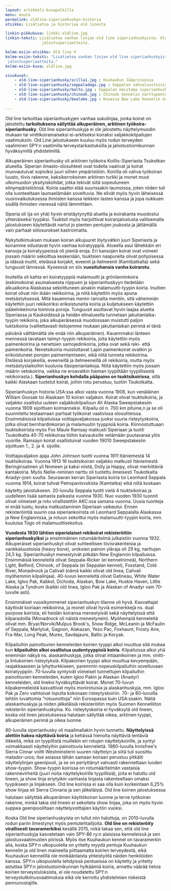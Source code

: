 ```yaml
---
layout: artikkeli-kuvapalkilla
menu: muuta
permalink: oldline-siperianhuskyn-historia
otsikko: Lisätietoa ja historiaa old linesta

linkin-pikkukuva: linkki-oldline.jpg
linkin-teksti: Lisätietoa vanhan linjan old line siperianhuskyista. Old linen historiaa ja
                jalostusperiaatteita.

kolme-esiin-otsikko: Old line ®
kolme-esiin-teksti: "Lisätietoa vanhan linjan old line siperianhuskyista. Old linen historiaa ja
 jalostusperiaatteita."
kolme-esiin-kuva: oldline.jpg

sivukuvat:
    - old-line-siperianhusky/scilla1.jpg : Kuuhaukun Jääprinsessa
    - old-line-siperianhusky/seppaladogs.jpg : Seppalan vahvaluustoisia ja -rintaisia koiria
    - old-line-siperianhusky/balto.jpg : Seppalan omistama siperianhusky Balto
    - old-line-siperianhusky/chinook.jpg : Chinook kennelin narttupentuja 30-luvulla
    - old-line-siperianhusky/bowlake.jpg : Kuvassa Bow Lake kennelin koiria vuosilta 1949 ja 1953
    
---
```

Old line tarkoittaa siperianhuskyjen vanhaa sukulinjaa, jonka koirat on jalostettu
**tarkoituksena säilyttää alkuperäinen, arktinen työkoira-siperianhusky**. Old line
siperianhuskyja ei ole jalostettu näyttelymuodin mukaan tai vinttikoiramaiseksi ei-arktiseksi koiraksi 
valjakkokilpailujen vaatimuksiin. Old Line jalostukseen kuuluu myös rodun terveyden
vaaliminen SPY:n vaatimilla terveystarkastuksilla ja jalostustoimikunnan hyväksymillä
yhdistelmillä.

Alkuperäinen siperianhusky oli arktinen työkoira Koillis-Siperiasta Tsukotkan
alueelta. Siperian ilmasto-olosuhteet ovat todella vaativat ja koirat muovautuivat
sopiviksi juuri siihen ympäristöön. Koirilla oli vahva työkoiran luusto, tiivis
rakenne, kaksikerroksinen arktinen turkki ja monet muut ulkomuodon yksityiskohdat,
jotka tekivät siitä sopeutuneen elinympäristöönsä. Koiria saattoi elää suurissakin
laumoissa, joten niiden tuli olla luonteeltaan laumaelämään soveltuvia. Ne elivät
myös hyvin läheisessä vuorovaikutuksessa ihmisten kanssa leikkien lasten kanssa
ja jopa nukkuen sisällä ihmisten vieressä näitä lämmittäen.

Siperia oli (ja on yhä) hyvin eristäytynyttä aluetta ja koirakanta muodostui
yhtenäiseksi tyypiksi. Tsuktsit myös harjoittivat koiranjalostusta valitsemalla
jalostukseen käytettävät nartut jo pienten pentujen joukosta ja jättämällä vain
parhaat siitosurokset kastroimatta.

Nykytutkimuksen mukaan koiran alkujuuret löytyvätkin juuri Siperiasta ja koiramme
edustavat hyvin vanhaa koiratyyppiä. Alueella asui lähekkäin eri kansoja ja 
koiratyypeissä oli pieniä eroja. Eri kansojen koirat ovat voineet jossain määrin
sekoittua keskenään, tsuktsien naapureita olivat pohjoisessa ja idässä inuitit, 
etelässä korjakit, eveenit ja itelmeenit (Kamtšatkalla) sekä tunguusit lännessä. 
Kyseessä on siis **vuosituhansia vanha koirarotu**.

Inuiteilla oli kahta eri koiratyyppiä malamuutti ja grönlanninkoira (eskimokoira)
asuinalueesta riippuen ja siperianhuskyyn tiedetään alkuaikoina Alaskassa sekoittuneen 
ainakin malamuutti-tyypin koiria. Inuitien koirat olivat niin ikään rekikoirina, ja niitä
käytettiin myös apuna metsästyksessä. Mitä kauemmas meren rannalta mentiin, sitä
vähemmän käytettiin juuri rekikoiriksi erikoistuneita koiria ja kuljetukseen käytettiin
pääelinkeinona toimivia poroja. Tunguusit asuttavat hyvin laajaa aluetta Siperiassa
ja Kaukoidässä ja heidän elinalueella tunnetaan jakutianlaika-tyypin rekikoira, joka
alkuperäisessä muodossaan muistutti paljon tuktsikoiria (valitettavasti tietojemme mukaan 
jakutianlaikan perimä ei tänä päivänä välttämättä ole enää niin alkuperäinen). Kauemmaksi länteen mennessä tavataan taimyr-tyypin
rekikoiria, joita käytettiin myös paimenkoirina ja nenetsien samojedinkoiria, jotka
ovat sekä reki- että paimenkoiria. Nenetsikoiria muistuttavat Lapin paimenkoirat ovatkin
jo erikoistuneet porojen paimentamiseen, eikä niitä tunneta rekikoirina. Etelässä
korjakeilla, eveeneillä ja itelmeeneillä oli rekikoiria, mutta myös metsästyslaikoihin kuuluvia itäsiperianlaikoja. Niitä käytettiin myös jossain määrin vetokoirina, vaikka ne eroavatkin
hieman tyypiltään tyypillisestä rekikoirasta.). **Siperianhuskyn kohdalla pääpaino on tsuktsikoirissa**, sillä kaikki
Alaskaan tuotetut koirat, joihin rotu perustuu, tuotiin Tsukotkalta.

Siperianhuskyn historia USA:ssa alkoi vasta vuonna 1908, kun venäläinen William Goosak
toi Alaskaan 10 koiran valjakon. Koirat olivat tsuktsikoiria, ja valjakko osallistui
uuteen valjakkokilpailuun All Alaska Sweepstakesiin vuonna 1909 sijoittuen kolmanneksi.
Kilpailu oli n. 700 km pituine,n ja se oli suunniteltu testaamaan parhaat työkoirat vaativissa
olosuhteissa. Ensimmäisissä kilpailuissa voittajavaljakoissa juoksi suuria risteytyskoiria,
jotka olivat bernhardinkoiran ja malamuutin tyyppisiä koiria. Kiinnostuttuaan 
tsuktsikoirista myös Fox Maule Ramsay matkusti Siperiaan ja tuotti Tsukotkalta
40-70 rekikoiraa töihin kaivauksille vetämään puutavaraa ylös vuorille. Ramsayn
koirat osallistuivat vuoden 19010 Sweepstakesiin sijoittuen 1., 2. ja 4. sijoille.

Voittajavaljakon ajaja John Johnson tuotti vuonna 1911 Itäniemestä 14 tsuktsikoiraa.
Vuonna 1913 16 tsuktsikoiran valjakko matkusti Itäniemestä Beringinsalmen yli Nomeen ja
kaksi niistä, Dolly ja Happy, olivat merkittäviä kantakoiria. Myös Nellie-niminen narttu
oli tuotettu ilmeisesti Tsukotkalta Anadyr-joen suulta.
Seuraavan kerran Siperiasta koiria toi Leonhard Seppala vuonna 1914, koirat tulivat
Petropavlovskista (Kamtatka) eikä niitä koskaan käytetty jalostukseen. 20-luvulla
Seppala tuotti vielä 4 tsuktsikoiraa ja uudelleen lisää samasta paikasta vuonna 1930. Nuo
vuoden 1930 tuonnit olivat viimeiset ja rotu virallistettiin AKC:ssa samana vuonna.
Uusia tuonteja ei enää tuotu, koska matkustaminen Siperiaan vaikeutui. Ennen rekisteröintiä
suurin osa siperiankoirista oli Leonhard Seppalalla Alaskassa ja New Englannissa, ja rotuun sekoittui
myös malamuutti-tyypin koiria, mm. kuuluisa Togo oli malamuuttisekoitus.

**Vuodesta 1930 lähtien siperialaiset rekikoirat rekisteröitiin siperianhuskyiksi** ja 
ensimmäinen rotumääritelmä julkaistiin vuonna 1932. Alkuperäiset siperianhuskyt olivat suhteellisen
tiivisrakenteisia ja vankkaluustoisia (heavy bone), uroksien painon yläraja oli 29 kg,
narttujen 24,5 kg. Siperianhuskyt menestyivät pitkään New Englannin kilpailuissa.
Ensimmäisiä kenneleitä olivat Seppala-Ricker (ei kennelnimeä), Northern Light, Belford,
Chinook, of Seppala (ei Seppalan kennel), Foxstand, Cold River, Monadnock ja Calivali
(nämä kaikki olivat old linea, Calivali myöhemmin kilpalinjaa). 40-luvun kenneleitä olivat Gatineau, White Water Lake,
Igloo Pak, Kabkol, Dichoda, Alaskan, Bow Lake, Huskie Haven, Little Alaska ja Tyndrum
(kaikki old linea, Igloo Pak ja Alaskan of Anadyr vain 70-luvulle asti).

Ensimmäiset vuosikymmenet siperianhuskyn tilanne oli hyvä. Kasvattajat käyttivät
koiriaan rekikoirina, ja monet olivat hyviä esimerkkejä ns. dual purpose koirista,
eli heidän koiransa menestyivät sekä näyttelyissä että kilparadoilla (Monadnock oli
näistä menestynein). Myöhempiä kenneleitä olivat mm. Bryar/Norvik/Mulpus Brook's, Snow Ridge,
McLeanin ja McFaulin of Seppala, Marlytuk, Gagnon, Alakazan, Yeso Pac, Foxhaunt, Frosty Aire,
Fra-Mar, Long Peak, Murex, Savdajaure, Baltic ja Koryak.

Kilpailuihin painottuvien kenneleiden koirien tyyppi alkoi muuttua sitä mukaa kun
**kilpailuihin alkoi osallistua uudentyyppisiä koiria**. Kilpailuissa alkoi yhä enemmän
näkyä ns. alaskanhuskyja, jotka olivat intiaanikoirien ja mm. vintti- ja lintukoirien
risteytyksiä. Kilpakoirien tyyppi alkoi muuttua kevyempään, raajakkaaseen ja lyhytturkkiseen,
paremmin nopeuskilpailuihin soveltuvaan koiratyyppiin. 70-luvulla syntyivät viimeiset
tunnettujen kilpailuihin painottuvien kenneleiden, kuten Igloo Pakin ja Alaskan (Anadyr)
kenneleiden, old lineksi hyväksyttävät koirat. Monet 70-luvun kilpakenneleistä kasvattivat
myös monirotuisia ja alaskanhuskyja, mm. Igloo Pak ja Zero vaihtoivat lopulta kokonaan
risteytyskoiriin. 70- ja 80-luvuilla tehtiin luvattomia "rotuunottoja" niin Euroopassa
kuin USA:ssakin. Näitä alaskanhuskyja ja niiden jälkeläisiä rekisteröitiin myös Suomen 
Kennelliiton rekisteriin siperianhuskyina. Ko. risteytyskoiria ei hyväksytä old lineen, 
koska old linen jalostuksessa halutaan säilyttää oikea, arktinen tyyppi, alkuperäinen 
perimä ja oikea luonne.

80-luvulla siperianhusky oli maailmallakin hyvin tunnettu. **Näyttelyissä alettiin hakea 
näyttäviä koiria** ja kehässä hienolta näyttäviä lentäviä liikkeitä, mikä on tyypillistä 
muillekin eri rotujen näyttelykoirille, ja syntyi voimakkaasti näyttelyihin painottuvia 
kenneleitä. 1980-luvulla Innisfree's Sierra Cinnar voitti Westminsterin suuren näyttelyn 
ja siitä tuli suosittu matador-uros; itse asiassa tähän samaan koiraan perustuu pitkälti 
näyttelylinjan geenipooli, ja se on periyttänyt vahvasti rakennettaan luoden show-tyypin. 
Show-tyypin koirissa on rotumääritelmän vastaisia rakennevirheitä (juuri noita näyttelykoirille tyypillisiä), 
joita ei haluttu old lineen, ja show linja eriytyikin vanhasta linjasta rakenteeltaan omaksi tyypikseen ja linjakseen. 
Old line koirissa ei saa olla kuin korkeintaan 6,25% show linjaa eli Sierra Cinnaria ja sen 
jälkeläisiä. Old line koirien jalostuksessa halutaan säilyttää alkuperäinen käyttökoiran 
luonne ja terve työkoiran rakenne, minkä takia old lineen ei sekoiteta show linjaa, joka 
on myös hyvin suppea geenipooliltaan näyttelyvoittajien käytön vuoksi.

Koska Old line siperianhuskyista on tullut niin haluttuja, on 2010-luvulla rodun pariin 
ilmestynyt myös pentutehtailijoita. **Old line on rekisteröity virallisesti tavaramerkiksi** 
kesällä 2015, mikä takaa sen, että old line siperianhuskyja kasvatetaan vain SPY-86 ry:n 
alaisissa kenneleissä ja sen jalostusvaatimusten piirissä. Myös itse Kuuhaukun kennel on 
tavaramerkin alla, koska SPY:n ulkopuolella on yritetty myydä pentuja Kuuhaukun kennelin 
ja old linen maineella piittaamatta koirien terveydestä, eikä Kuuhaukun kennelillä ole 
minkäänlaista yhteistyötä näiden henkilöiden kanssa. SPY:n ulkopuolella tehdyissä pentueissa 
on käytetty ja yritetty astuttaa SPY:n jalostustoimikunnan hylkäämiä koiria, annettu väärää 
tietoa koirien terveystuloksista, ei ole noudatettu SPY:n terveystutkimusvaatimuksia eikä 
ole kerrottu yhdistelmien riskeistä pennunostajille.





